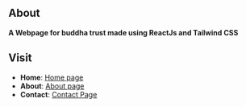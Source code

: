 ## About
**A Webpage for buddha trust made using ReactJs and Tailwind CSS**

## Visit

 - **Home**: [Home page](https://buddha-trust.vercel.app/)
 - **About**: [About page](https://buddha-trust.vercel.app/about)
 - **Contact**: [Contact Page](https://buddha-trust.vercel.app/contact)


